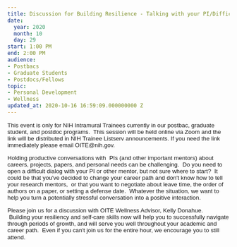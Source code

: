 ```yaml
---
title: Discussion for Building Resilience - Talking with your PI/Difficult Conversations
date:
  year: 2020
  month: 10
  day: 29
start: 1:00 PM
end: 2:00 PM
audience:
- Postbacs
- Graduate Students
- Postdocs/Fellows
topic:
- Personal Development
- Wellness
updated_at: 2020-10-16 16:59:09.000000000 Z
---
```

<div markdown="1">
<span style="font-family: arial, helvetica, sans-serif; font-size:
10pt;">This event is only for NIH Intramural Trainees currently in our
postbac, graduate student, and postdoc programs.  This session will be
held online via Zoom and the link will be distributed in NIH Trainee
Listserv announcements. If you need the link immediately please email
OITE@nih.gov. </span>

<span style="font-family: arial, helvetica, sans-serif; font-size:
10pt;">Holding productive conversations with  PIs (and other important
mentors) about careers, projects, papers, and personal needs can be
challenging.  Do you need to open a difficult dialog with your PI or
other mentor, but not sure where to start?  It could be that you've
decided to change your career path and don't know how to tell
your research mentors,  or that you want to negotiate about leave time,
the order of authors on a paper, or setting a defense date.  Whatever
the situation, we want to help you turn a potentially stressful
conversation into a positive interaction. </span>

<span style="font-family: arial, helvetica, sans-serif; font-size:
10pt;">Please join us for a discussion with OITE Wellness Advisor, Kelly
Donahue.    Building your resiliency and self-care skills now will help
you to successfully navigate through periods of growth, and will serve
you well throughout your academic and career path.  Even if you can't
join us for the entire hour, we encourage you to still
attend. </span><span style="font-size: 10pt;"> </span>

<span style="font-size: 10pt;"> </span>

<span style="font-family: arial, helvetica, sans-serif; font-size:
10pt;">    </span>
</div>

 

 

 

 
